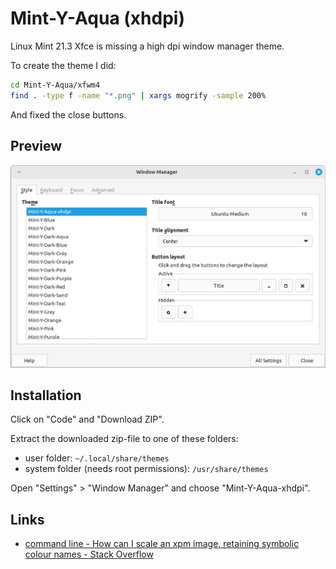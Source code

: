 # Mint-Y-Aqua (xhdpi)

Linux Mint 21.3 Xfce is missing a high dpi window manager theme.

To create the theme I did:

```bash
cd Mint-Y-Aqua/xfwm4
find . -type f -name "*.png" | xargs mogrify -sample 200%
```

And fixed the close buttons.

## Preview

![Mint-Y-Aqua (xhdpi)](Screenshot.png)

## Installation

Click on "Code" and "Download ZIP".

Extract the downloaded zip-file to one of these folders:

- user folder: `~/.local/share/themes`
- system folder (needs root permissions): `/usr/share/themes`

Open "Settings" > "Window Manager" and choose "Mint-Y-Aqua-xhdpi".

## Links

- [command line - How can I scale an xpm image, retaining symbolic colour names - Stack Overflow](https://stackoverflow.com/questions/57739388/how-can-i-scale-an-xpm-image-retaining-symbolic-colour-names/57772401#57772401)
